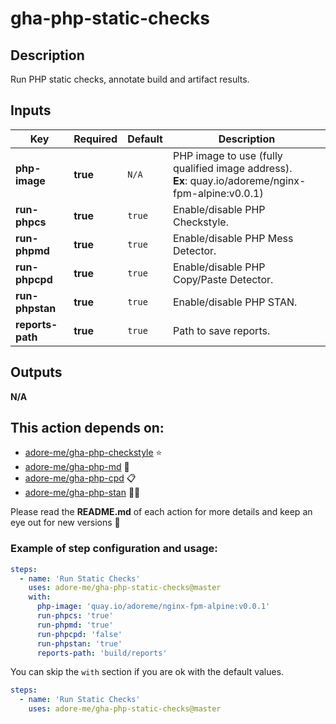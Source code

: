 # gha-php-static-checks

## Description
Run PHP static checks, annotate build and artifact results.

## Inputs
| Key              | Required | Default | Description                                                                                            |
|------------------|----------|---------|--------------------------------------------------------------------------------------------------------|
| **php-image**    | **true** | `N/A`   | PHP image to use (fully qualified image address).<br/>**Ex**: quay.io/adoreme/nginx-fpm-alpine:v0.0.1) |
| **run-phpcs**    | **true** | `true`  | Enable/disable PHP Checkstyle.                                                                         |
| **run-phpmd**    | **true** | `true`  | Enable/disable PHP Mess Detector.                                                                      |
| **run-phpcpd**   | **true** | `true`  | Enable/disable PHP Copy/Paste Detector.                                                                |
| **run-phpstan**  | **true** | `true`  | Enable/disable PHP STAN.                                                                               |
| **reports-path** | **true** | `true`  | Path to save reports.                                                                                  |

## Outputs
**N/A**

## This action depends on:
- [adore-me/gha-php-checkstyle](https://github.com/adore-me/gha-php-checkstyle) ⭐
- [adore-me/gha-php-md](https://github.com/adore-me/gha-php-md) 🤯
- [adore-me/gha-php-cpd](https://github.com/adore-me/gha-php-cpd) 📋
- [adore-me/gha-php-stan](https://github.com/adore-me/gha-php-stan) 🤷‍♂️

Please read the **README.md** of each action for more details and keep an eye out for new versions 🚀

### Example of step configuration and usage:
```yaml
steps:
  - name: 'Run Static Checks'
    uses: adore-me/gha-php-static-checks@master
    with:
      php-image: 'quay.io/adoreme/nginx-fpm-alpine:v0.0.1'
      run-phpcs: 'true'
      run-phpmd: 'true'
      run-phpcpd: 'false'
      run-phpstan: 'true'
      reports-path: 'build/reports'
```

You can skip the `with` section if you are ok with the default values.
```yaml
steps:
  - name: 'Run Static Checks'
    uses: adore-me/gha-php-static-checks@master
```
